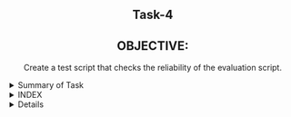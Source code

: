 <h2 align="center">Task-4</h2>

<h2 align="center"> OBJECTIVE: </h2>

 <p align="center">   Create a test script that checks the reliability of the evaluation script. <p>


<details>
  <summary> Summary of Task </summary>
  <ul>
    <br>
    <li> Write a script in Shell.</li>
    <li> This script has been used to download 2 google sheets. </li>
    <li> Both of those Google sheets will have the formate csv file. </li>
    <li> Only the name, Average and Sum columns and their values should be printed. </li>
     <li>After that we get the downloaded seat compaired from our existing seat.</li>
  </ul>
</details>

<details>
<summary> INDEX </summary>
  <ul>
    <br>
    <li> Test cases</li>
    <li> Implementation </li>
    <li> Script </li>
    <li> Log file </li>
    <li> download files link  </li>
    <li> Conclusion </li>
  </ul>
  </details>
  
<details>
<summary> Details </summary>
  <ul>
    
<details>
  <summary> Test Cases </summary>
  
|S.NO|Test Cases|Test Case Description|Expected Result|Test Status
|:----:|:-----:|:-----:|:-----:|:-----:|
|1|**Comparing Output* |Comparing outputs of both the file without any changes in the spreadsheet |Match of both the files|**PASS** | |2|**Adding Column* |Comparing outputs generated by our Testscript |Match of both the files|**PASS** |
|3|**Adding row* |Comparing outputs after adding an extra row |Match of both the files|**PASS** |
|4|**The path of commands  is declared in Variable** |I declared the path of commands in variables in the configuration file which i used in my script file. |Path of command should be declare in the variable |**PASS**|
|5|**Google spread sheet downloaded in CSV format** |I used wget with -q option with url of the google spread sheet to download in csv format -q option is used for silently downloaded <br/> I used this $WGET $WGETOPT1 $MYURL111 and $MYURL222 the value of these variable extracting from the configuration file |Google spreadsheet in csv format should be downloaded |**PASS** |
|4|**Rename downloaded file**|I rename the file   by using mv command  <br/> I used this $MV $OLDFILENAME1 $NEWFILENAME1  the value of these variable extracted from the configuration file |Files should be renamed|**PASS**
|5 |**Rename downloaded file** |I rename the file by using mv command  <br/> I used this $MV $OLDFILENAME2 $NEWFILENAME2 the value of these variable extracted from the configuration file |Files should be renamed|**PASS** 
|6 |**DISPLAY THE OUTPUT using configuration file** | I used the source of configuration file in the script and run the script  <br/> I used  this to extract the required column (awk -F "," '{print "Name :",$name1, "\n", "Sum :",$average1* m "\n", "Average :",$average1, "\n"}') |Script should be run and display the output |**PASS** |
|9 |**log file** |when script run all logs genrate in log file |log should be genrated successfully in log file |**pass**|
 
  </details>
    <details>
      <summary> Script </summary>
    </details>
    <details>
      <summary> Implementation </summary>
      We already have an output and when running the script when the new output is downloaded, then compare to it.  What is the difference between the two and  then we tested our script successfully.

    </details>
    <details>
      <summary> Conclusion </summary>
      I want to share this when i worked in this script.So i got to learn many new things and this script was working right.
    </details>     
  </ul>
  
  ```
     Thank You
```  
  
  </details>

 



